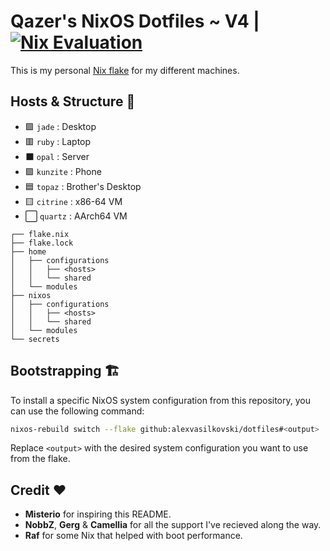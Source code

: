 # Qazer's NixOS Dotfiles ~ V4 | [![Nix Evaluation](https://github.com/alexvasilkovski/dotfiles/actions/workflows/nix.yml/badge.svg)](https://github.com/alexvasilkovski/dotfiles/actions/workflows/nix.yml)

This is my personal [Nix flake](https://nixos.wiki/wiki/Flakes) for my different machines.

## Hosts & Structure 💾

- 🟩 `jade`    : Desktop
- 🟥 `ruby`    : Laptop
- ⬛ `opal`    : Server
- 🟪 `kunzite` : Phone
- 🟦 `topaz`   : Brother's Desktop
- 🟨 `citrine` : x86-64 VM
- ⬜ `quartz`  : AArch64 VM

```
┌── flake.nix
├── flake.lock
├── home
│   ├── configurations
│   │   ├── <hosts>
│   │   └── shared
│   └── modules
├── nixos
│   ├── configurations
│   │   ├── <hosts>
│   │   └── shared
│   └── modules
└── secrets
```

## Bootstrapping 🏗️

To install a specific NixOS system configuration from this repository, you can use the following command:
```bash
nixos-rebuild switch --flake github:alexvasilkovski/dotfiles#<output>
```
Replace `<output>` with the desired system configuration you want to use from the flake.

## Credit ❤️

- **Misterio** for inspiring this README.
- **NobbZ**, **Gerg** & **Camellia** for all the support I've recieved along the way.
- **Raf** for some Nix that helped with boot performance.
